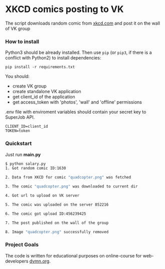 # XKCD comics posting to VK
The script downloads random comic from [xkcd.com](https://xkcd.com/) and post it on the wall of VK group


### How to install

Python3 should be already installed. 
Then use `pip` (or `pip3`, if there is a conflict with Python2) to install dependencies:
```
pip install -r requirements.txt
```
You should:
- create VK group
- create standalone VK application
- get client_id of the application
- get access_token with 'photos', 'wall' and 'offline' permissions


.env file with enviroment variables should contain your secret key to SuperJob API.
```
CLIENT_ID=client_id
TOKEN=token
```


### Quickstart

Just run **main.py**
```bash
$ python salary.py
1. Got random comic ID:1630

2. Data from XKCD for comic "quadcopter.png" was fetched

3. The comic "quadcopter.png" was downloaded to current dir

4. Got url to upload on VK server

5. The comic was uploaded on the server 852216

6. The comic got upload ID:456239425

7. The post published on the wall of the group

8. Image "quadcopter.png" successfully removed
```


### Project Goals

The code is written for educational purposes on online-course for web-developers [dvmn.org](https://dvmn.org/).
